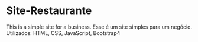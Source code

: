 # Site-Restaurante
This is a simple site for a business.
Esse é um site simples para um negócio. Utilizados: HTML, CSS, JavaScript, Bootstrap4
